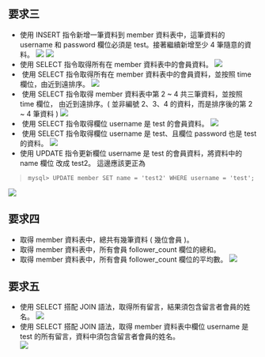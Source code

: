 ## 要求三
* 使用 INSERT 指令新增一筆資料到 member 資料表中，這筆資料的 username 和 password 欄位必須是 test。接著繼續新增至少 4 筆隨意的資料。 
  ![](https://upload.cc/i1/2022/02/04/9IPYVZ.png)
  ![](https://upload.cc/i1/2022/02/04/BCgTEc.png)
* 使用 SELECT 指令取得所有在 member 資料表中的會員資料。 
![](https://upload.cc/i1/2022/02/04/HwQR7u.png)
*  使用 SELECT 指令取得所有在 member 資料表中的會員資料，並按照 time 欄位，由近到遠排序。
![](https://upload.cc/i1/2022/02/04/8tnHRg.png)
*  使用 SELECT 指令取得 member 資料表中第 2 ~ 4 共三筆資料，並按照 time 欄位， 由近到遠排序。( 並非編號 2、3、4 的資料，而是排序後的第 2 ~ 4 筆資料 ) 
![](https://upload.cc/i1/2022/02/04/NoqKvA.png)
*  使用 SELECT 指令取得欄位 username 是 test 的會員資料。 
![](https://upload.cc/i1/2022/02/04/zPvR2O.png)
*  使用 SELECT 指令取得欄位 username 是 test、且欄位 password 也是 test 的資料。
![](https://upload.cc/i1/2022/02/04/42hWys.png)
*  使用 UPDATE 指令更新欄位 username 是 test 的會員資料，將資料中的 name 欄位 改成 test2。 
這邊應該更正為
 > ```
 > mysql> UPDATE member SET name = 'test2' WHERE username = 'test';
 > ```
  ![](https://upload.cc/i1/2022/02/04/Lufc1H.png)

## 要求四
* 取得 member 資料表中，總共有幾筆資料 ( 幾位會員 )。 
* 取得 member 資料表中，所有會員 follower_count 欄位的總和。 
* 取得 member 資料表中，所有會員 follower_count 欄位的平均數。 
![](https://upload.cc/i1/2022/02/04/0kz2UY.png)

## 要求五
* 使用 SELECT 搭配 JOIN 語法，取得所有留言，結果須包含留言者會員的姓名。
![](https://upload.cc/i1/2022/02/04/tH0dSi.png)
* 使用 SELECT 搭配 JOIN 語法，取得 member 資料表中欄位 username 是 test 的所有留言，資料中須包含留言者會員的姓名。  
![](https://upload.cc/i1/2022/02/04/Mr5xSU.png)
